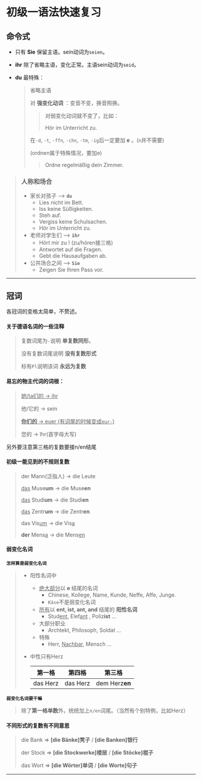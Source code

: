# 初级一语法快速复习

## 命令式

* 只有 **Sie** 保留主语。sein动词为`seien`。

* **ihr** 除了省略主语，变化正常。主语sein动词为`seid`。

* **du** 最特殊：

  > 省略主语
  >
  > 对 **强变化动词** ：变音不变，换音照换。
  >
  > > 对弱变化动词就不变了，比如：
  > >
  > > Hör im Unterricht zu.
  >
  > 在`-d`, `-t`, `-ffn`, `-chn`, `-tm`, `-ig`后一定要加 **e** 。(`n`并不需要)
  >
  > (ordnen属于特殊情况，要加e)
  >
  > > Ordne regelmäßig dein Zimmer.

> ### 人称和场合
>
> - 家长对孩子 ——> **`du`**
>   - Lies nicht im Bett.
>   - Iss keine Süßigkeiten.
>   - Steh auf.
>   - Vergiss keine Schulsachen.
>   - Hör im Unterricht zu.
> - 老师对学生们 ——> **`ihr`**
>   - Hört mir zu ! (zu/hören接三格)
>   - Antwortet auf die Fragen.
>   - Gebt die Hausaufgaben ab.
> - 公共场合之间 ——> **`Sie`**
>   - Zeigen Sie Ihren Pass vor.



---

## 冠词

各冠词的变格太简单，不赘述。

#### 关于德语名词的一些注释

> 复数词尾为`-`说明 **单复数同形**。
>
> 没有复数词尾说明 **没有复数形式**
>
> 标有`Pl`说明该词 **永远为复数**

#### 易忘的物主代词的词根：

> <u>她/ta们的 -> ihr</u>
>
> 他/它的 -> sein
>
> <u>**你们的** -> euer (有词尾的时候变成`eur-`)</u>
>
> 您的 -> Ihr(首字母大写)

另外要注意第三格的复数要接n/en结尾

#### 初级一能见到的不规则复数

> der Mann(泛指人) -> die Leute
>
> <u>das</u> Muse**um** -> die Muse**en**
>
> <u>das</u> Studi**um** -> die Studi**en**
>
> <u>das</u> Zentr**um** -> die Zentr**en**
>
> das Vis<u>um</u> -> die Vis<u>a</u>
>
> **der** Mens<u>a</u> -> die Mens<u>en</u>

#### 弱变化名词

**`怎样算是弱变化名词`**

> * 阳性名词中
>
>   * <u>绝大部分</u>以 **e** 结尾的名词
>     * Chinese, Kollege, Name, Kunde, Neffe, Affe, Junge.
>     * `Käse`不是弱变化名词
>   * <u>所有</u>以 **ent, ist, ant, and** 结尾的 **阳性名词**
>     * Stud<u>ent</u>, Elef<u>ant</u> , Poliz**ist** ...
>   * 大部分职业
>     * Archtekt, Philosoph, Soldat ...
>   * 特殊
>     * Herr, <u>Nachbar</u>, Mensch ...
>
> * 中性只有Herz
>
>   | 第一格   | 第四格   | 第三格         |
>   | -------- | -------- | -------------- |
>   | das Herz | das Herz | dem Herz**en** |

**`弱变化名词要干嘛`**

> 除了**第一格单数**外，统统加上`n/en`词尾。（当然有个别特例，比如Herz）

#### 不同形式的复数有不同意思

> die Bank => **[die Bänke]凳子** / **[die Banken]银行**
>
> der Stock => **[die Stockwerke]楼层** / **[die Stöcke]棍子**
>
> das Wort => **[die Wörter]单词** / **[die Worte]句子**



---



